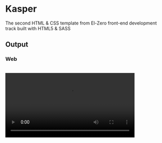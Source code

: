 # Kasper

 The second HTML & CSS template from El-Zero front-end development track built with HTML5 & SASS

## Output

### Web

<br>
<video src="imgs/web.mp4" style="width:80%" alt="web view" autoplay loop>
<br><hr><br>

### Mobile View

<br>
<video src="imgs/mobile.mp4" style="width:80%" alt="mobile view" autoplay loop>